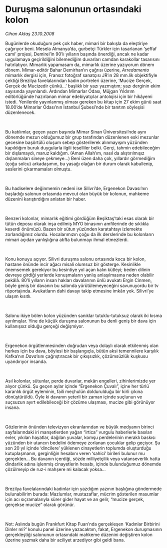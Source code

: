 # Duruşma salonunun ortasındaki kolon

*Cihan Aktaş 23.10.2008*

<div class="taraf_structure_2col_1zq">
<div class="margen_n">



 <p></p><p>Bugünlerde okuduğum pek çok haber, mimari bir bakışla da eleştiriye çağırıyor beni. Mesela Almanya’da, gurbetçi Türkler için tasarlanan ‘şeffaf cami’ projesi, Demirel’in 90’lı yılların başında önerdiği, ancak ne kadar uygulamaya geçirildiğini bilemediğim duvarları camdan karakollar tasarısını hatırlatıyor. Mimarlık yapamasam da, mimarlık üzerine yazıyorum dönem dönem. Mimar-editör Bahar Demirhan’ın çağrısı üzerine, <i>Arredamento</i> mimarlık dergisi için, Fransız fotoğraf sanatçısı JR’ın 28 mm.lik objektifiyle çektiği Brezilya favelalarından kadın portreleri üzerine, ‘Mucize Gerçek, Gerçek de Mucizedir çünkü...’ başlıklı bir yazı yazmıştım; yazı derginin ekim sayısında yayınlandı. Ardından Mimarlar Odası, Müjgan Yıldırım editörlüğünde hazırlanan mimar edebiyatçılar antolojisi için bir hikâyemi istedi. Yenilerde yayınlanmış olması gereken bu kitap için 27 ekim günü saat 18.00’de Mimarlar Odası’nın İstanbul Şubesi’nde bir tanıtım söyleşisi düzenlenecek. </p><br/>
<p>Bu katılımlar, geçen yazın başında Mimar Sinan Üniversitesi’nde aynı dönemde mezun olduğumuz bir grup tarafından düzenlenen eski mezunlar gecesine başörtülü oluşum sebep gösterilerek alınmayışım yüzünden kapıldığım buruk duygularla ilgili teselliler belki. Gerçi, tahmin edebileceğim bir dışlamaydı, maruz kaldığım. (Aman Allah’ım, nasıl da alıştırılmışız dışlanmaları sineye çekmeye...) Beni üzen daha çok, yıllardır görmediğim (çoğu solcu) arkadaşımın, bu yasağı olağan bir durum olarak kabullenip, seslerini çıkarmamaları olmuştu.</p><br/>
<p>Bu hadiselere değinmemin nedeni ise Silivri’de, Ergenekon Davası’nın başladığı salonun ortasında mevcut olan büyük bir kolonun, mahkeme düzenini karıştırdığını anlatan bir haber. </p><br/>
<p>Benzeri kolonlar, mimarlık eğitimi gördüğüm Beşiktaş’taki esas olarak bir tütün deposu olarak inşa edilmiş MYO binasının amfilerinde de sıklıkla keserdi önümüzü. Bazen bir sütun yüzünden karatahtayı izlemekte zorlandığımız olurdu. Hocalarımızın çoğu da ilk derslerinde bu kolonların mimari açıdan yanlışlığına atıfta bulunmayı ihmal etmezlerdi. </p><br/>
<p>Konu konuyu açıyor. Silivri duruşma salonu ortasında koca bir kolon, hastane önünde incir ağacı misali olumsuz bir gösterge. Kesinlikle önemsemek gerekiyor bu kesintiye yol açan kalın kütleyi; beden dilinin devreye girdiği yerlerde konuşmaların yanlış anlaşılmasına neden olabilir pekâlâ. 80’li yılların insan hakları davalarının ünlü avukatı Ergin Cinmen, böyle geniş bir davanın bu salonda yürütülemeyeceğini savunuyordu bir tv röportajında. Avukatların dahi davayı takip etmesine imkân yok. Silivri’ye ulaşım kısıtlı. </p><br/>
<p>Salonu ikiye bölen kolon yüzünden sanıklar tutuklu-tutuksuz olarak iki kısma ayrılmışlar. Yine de küçük duruşma salonunun bu denli geniş bir dava için kullanışsız olduğu gerçeği değişmiyor. </p><br/>
<p>Ergenekon örgütlenmesinden doğrudan veya dolaylı olarak etkilenmiş olan herkes için bu dava, böylesi bir başlangıçla, bütün aksi temennilere karşılık Kafka’nın <i>Dava</i>’sını çağrıştıracak bir çıkışsızlık, çözümsüzlük kuşkusu uyandırıyor insanda. </p><br/>
<p>Asıl kolonlar, sütunlar, perde duvarlar, mekân engelleri, zihinlerimizde yer alıyor çünkü. Şu geçen aylar içinde “Ergenekon Çuvalı”, içine her türlü karanlık örgüt eyleminin, faili meçhulün doldurulduğu bir kirli çıkına dönüştürüldü. Öyle ki davanın yeterli bir zaman içinde suçlunun ve suçsuzun ayırt edilebileceği bir çözüme ulaşması, mucize gibi görünüyor insana. </p><br/>
<p>Gözlerimin önünden televizyon ekranlarından ve büyük medyanın birinci sayfalarındaki iri manşetlerden yağan “irtica” vurgulu haberlerle basılan evler, yıkılan hayatlar, dağılan yuvalar, komşu perdelerinin meraklı baskısı yüzünden bir utancın bedelini ödemeye zorlanan çocuklar gelip geçiyor. Şu son 20 yıl içinde ‘dincilere’ yüklenen cinayetlerin toplumda oluşturduğu kutuplaşmanın, gerginliğin hesabını veren ‘sahici’ birileri bulunur mu gerçekten... Bu davanın içerdiği, sözde milliyetçilik veya vatanseverlik hatta dindarlık adına işlenmiş cinayetlerin hesabı, içinde bulunduğumuz dönemde çözülmeyip de ruz-i mahşere mi kalacak yoksa... </p><br/>
<p>Brezilya favelalarındaki kadınlar için yazdığım yazının başlığına göndermede bulunabilirim burada: Mazlumlar, mustazaflar, mücrim gösterilen masumlar için acı sıçramalarıyla sürer gider hayat ve an gelir, “mucize gerçek, gerçekse mucize” olarak görünür. </p><b><br/>
</b><p>Not: Aslında bugün Frankfurt Kitap Fuarı’nda gerçekleşen ‘Kadınlar Birbirini Dinler mi?’ konulu panel üzerine yazacaktım, fakat, Ergenekon duruşmasının gerçekleştiği salonunun ortasındaki mahkeme düzenini değiştiren kolon üzerine yazmak daha bir aciliyet arzediyor gibi geldi bana.</p>

<br/>


<div id="taraf_not">
</div>

</div>


</div>
